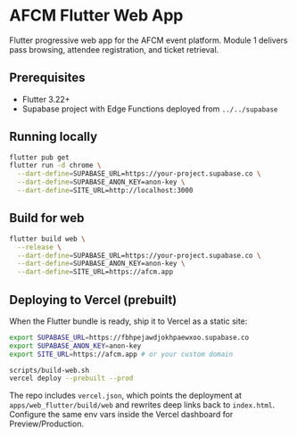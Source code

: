 # AFCM Flutter Web App

Flutter progressive web app for the AFCM event platform. Module 1 delivers pass browsing, attendee registration, and ticket retrieval.

## Prerequisites

- Flutter 3.22+
- Supabase project with Edge Functions deployed from `../../supabase`

## Running locally

```bash
flutter pub get
flutter run -d chrome \
  --dart-define=SUPABASE_URL=https://your-project.supabase.co \
  --dart-define=SUPABASE_ANON_KEY=anon-key \
  --dart-define=SITE_URL=http://localhost:3000
```

## Build for web

```bash
flutter build web \
  --release \
  --dart-define=SUPABASE_URL=https://your-project.supabase.co \
  --dart-define=SUPABASE_ANON_KEY=anon-key \
  --dart-define=SITE_URL=https://afcm.app
```

## Deploying to Vercel (prebuilt)

When the Flutter bundle is ready, ship it to Vercel as a static site:

```bash
export SUPABASE_URL=https://fbhpejawdjokhpaewxoo.supabase.co
export SUPABASE_ANON_KEY=anon-key
export SITE_URL=https://afcm.app # or your custom domain

scripts/build-web.sh
vercel deploy --prebuilt --prod
```

The repo includes `vercel.json`, which points the deployment at `apps/web_flutter/build/web` and rewrites deep links back to `index.html`. Configure the same env vars inside the Vercel dashboard for Preview/Production.
